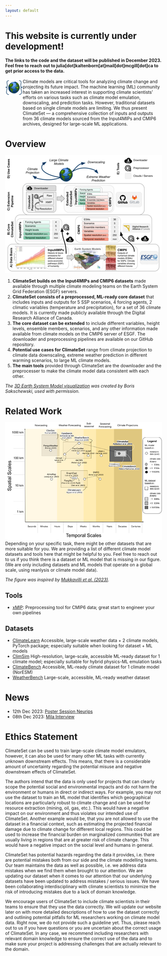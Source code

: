 ```yaml
---
layout: default
---
```


<h1>This website is currently under development!</h1>
<div>
    <b>The links to the code and the dataset will be published in December 2023. Feel free to reach out to julia[dot]kaltenborn[at]mail[dot]mcgill[dot]ca to get prior access to the data.</b>
</div>
<br>


<!-- <div style="display: flex; align-items: flex-start;">
  <img src="climateset_icon.png" alt="ClimateSet Icon" style="height: 200px; margin-right: 20px;" />
  <div>
    Climate models are critical tools for analyzing climate change and projecting its 
    future impact. The machine learning (ML) community has
    taken an increased interest in supporting climate scientists’ efforts on various tasks
    such as climate model emulation, downscaling, and prediction tasks. However, 
    traditional datasets based on single climate models are limiting. We thus present 
    ClimateSet — a comprehensive collection of inputs and outputs from 36 climate models 
    sourced from the Input4MIPs and CMIP6 archives, designed for large-scale ML applications.
  </div>
</div> -->

<div style="display: flex; align-items: stretch;">
  <div class="icon-wrapper">
    <img src="climateset_icon.png" alt="ClimateSet Icon" class="climate-icon" />
  </div>
  <div style="flex-grow: 1; display: flex; flex-direction: column; justify-content: center">
    Climate models are critical tools for analyzing climate change and projecting its 
    future impact. The machine learning (ML) community has
    taken an increased interest in supporting climate scientists’ efforts on various tasks
    such as climate model emulation, downscaling, and prediction tasks. However, 
    traditional datasets based on single climate models are limiting. We thus present 
    ClimateSet — a comprehensive collection of inputs and outputs from 36 climate models 
    sourced from the Input4MIPs and CMIP6 archives, designed for large-scale ML applications.
  </div>
</div>

# Overview
![ClimateSet Overview](./climate_set_overview.png)
1. **ClimateSet builds on the Input4MIPs and CMIP6 datasets** made available through multiple climate modeling teams on the Earth System Grid Federation (ESGF) servers.
2. **ClimateSet consists of a preprocessed, ML-ready core dataset** that includes inputs and outputs for 5 SSP scenarios, 4 forcing agents, 2 climatic variables (temperature and precipitation), for a set of 36 climate models. It is currently made publicly available through the Digital Research Alliance of Canada.
3. **The core dataset can be extended** to include different variables, height levels, ensemble members, scenarios, and any other information made available from climate models on the CMIP6 server of ESGF. The downloader and preprocessing pipelines are available on our GitHub repository.
4. **Potential use cases for ClimateSet** range from climate projection to climate data downscaling, extreme weather prediction in different warming scenarios, to large ML climate models.
5. **The main tools** provided through ClimateSet are the downloader and the preprocesser to make the climate model data consistent with each other.

*The [3D Earth System Model visualization](https://www.pik-potsdam.de/en/news/latest-news/fast-comprehensive-potsdam-earth-model-poem-ready-for-use) was created by Boris Sakschewski, used with permission.*

# Related Work
![ClimateSet Related Work](./AIWeatherClimateFigure.png)
Depending on your specific task, there might be other datasets that are more suitable for you. We are providing a list of different climate model datasets and tools here that might be helpful to you. Feel free to reach out to us if you think there is a dataset or ML model that is missing in our figure. (We are only including datasets and ML models that operate on a global scale, using reanlysis or climate model data).

*The figure was inspired by [Mukkavilli et al. (2023)](https://arxiv.org/abs/2309.10808).*

## Tools
- [xMIP](https://github.com/jbusecke/xMIP): Preprocessing tool for CMIP6 data; great start to engineer your own pipelines
  
## Datasets
- [ClimateLearn](https://arxiv.org/abs/2307.01909) Accessible, large-scale weather data + 2 climate models, PyTorch package; especially suitable when looking for dataset + ML models
- [ClimSim](https://arxiv.org/abs/2306.08754) High-resolution, large-scale, accessible ML-ready dataset for 1 climate model; especially suitable for hybrid physics-ML emulation tasks
- [ClimateBench](https://agupubs.onlinelibrary.wiley.com/doi/full/10.1029/2021MS002954) Accessible, ML-ready climate dataset for 1 climate model (NorESM)
- [WeatherBench](https://arxiv.org/abs/2002.00469) Large-scale, accessible, ML-ready weather dataset


# News
- 12th Dec 2023: [Poster Session Neurips](https://nips.cc/virtual/2023/poster/73703)
- 08th Dec 2023: [Mila Interview](https://mila.quebec/en/ai-climate/)

  
# Ethics Statement
ClimateSet can be used to train large-scale climate model emulators, however, it can also be used for many other ML tasks with currently unknown downstream effects. This means, that there is a considerable amount of uncertainty regarding the potential misuse and negative downstream effects of ClimateSet.

The authors intend that the data is only used for projects that can clearly scope the potential social and environmental impacts and do not harm the environment or humans in direct or indirect ways. For example, you may not use the dataset to train an ML model that identifies which geographical locations are particularly robust to climate change and can be used for resource extraction (mining, oil, gas, etc.). This would have a negative impact on our environment and thus violates our intended use of ClimateSet. Another example would be, that you are not allowed to use the dataset in a financial context, such as estimating the projected financial damage due to climate change for different local regions. This could be used to increase the financial burden on marginalized communities that are usually living in regions that are at greater risk of climate change. This would have a negative impact on the social level and humans in general.

ClimateSet has potential hazards regarding the data it provides, i.e. there are potential mistakes both from our side and the climate modelling teams. Our team maintains the data as well as possible, i.e. we address data mistakes when we find them when brought to our attention. We are updating our dataset when it comes to our attention that our underlying datasets have been updated to address mistakes / serious issues. We have been collaborating interdisciplinary with climate scientists to minimize the risk of introducing mistakes due to a lack of domain knowledge.

We encourage users of ClimateSet to include climate scientists in their teams to ensure that they use the data correctly. We will update our website later on with more detailed descriptions of how to use the dataset correctly and outlining potential pitfalls for ML researchers working on climate model data. Right now, we do not provide such a guideline yet. Thus, please reach out to us if you have questions or you are uncertain about the correct usage of ClimateSet. In any case, we recommend including researchers with relevant domain knowledge to ensure the correct use of the data and to make sure your project is addressing challenges that are actually relevant to the domain.

